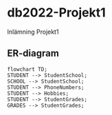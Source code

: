# db2022-Projekt1
Inlämning Projekt1

## ER-diagram
```mermaid
flowchart TD;
STUDENT --> StudentSchool;
SCHOOL --> StudentSchool;
STUDENT --> PhoneNumbers;
STUDENT --> Hobbies;
STUDENT --> StudentGrades;
GRADES --> StudentGrades;
```

